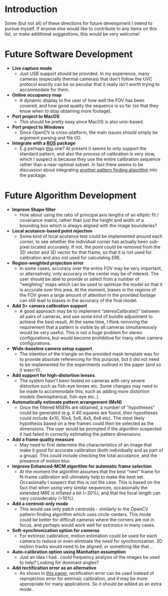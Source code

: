 # Introduction #

Some (but not all) of these directions for future development I intend to pursue myself. If anyone else would like to contribute to any items on this list, or make additional suggestions, this would be very welcome!


# Future Software Development #

  * **Live capture mode**
    * Just USB support should be provided. In my experience, many cameras (especially thermal cameras) that don't follow the UVC protocol exactly can be so peculiar that it really isn't worth trying to accommodate for them.
  * **Online occupancy map**
    * A dynamic display to the user of how well the FOV has been covered, and how good quality the sequence is so far (so that they know when to stop obtaining more footage).
  * **Port project to MacOS**
    * This should be pretty easy since MacOS is also unix-based.
  * **Port project to Windows**
    * Since OpenCV is cross-platform, the main issues should simply be argument parsing and file I/O.
  * **Integrate with a [ROS](http://www.ros.org/wiki/) package**
    * E.g perhaps [this](http://www.ros.org/wiki/camera_calibration) one? At present it seems to only support the standard pattern, and also the process of calibration is very slow, which I suspect is because they use the entire calibration sequence rather than a near-optimal subset. In fact there seems to be discussion about integrating [another pattern finding algorithm](http://answers.ros.org/question/1713/opencv-circles-grid-calibration) into the package.

# Future Algorithm Development #
  * **Improve Shape filter**
    * How about using the ratio of principal axis lengths of an elliptic fit / covariance matrix, rather than just the height and width of a bounding box which is always aligned with the image boundaries?
  * **Local acutance-based point rejection**
    * Some kind of local acutance test could be implemented around each corner, to see whether the individual corner has actually been sub-pixel located accurately. If not, the point could be removed from the 2D vector and 3D vector for that frame, so that it is not used for calibration and also not used for calculating ERE.
  * **Region-weighted projection error**
    * In some cases, accuracy over the entire FOV may be very important, or alternatively, only accuracy in the center may be of interest. The user should be able to provide or select from a number of "weighting" maps which can be used to optimize the model so that it is accurate over this area. At the moment, biases in the regions of the FOV given a large amount of attention in the provided footage can still lead to biases in the accuracy of the final model.
  * **Add 3+ camera calibration support**
    * A good approach may be to implement “stereoCalibrate()” between all pairs of cameras, and use some kind of bundle adjustment to achieve the best result. At the same time, I think removing the requirement that a pattern is visible by all cameras simultaneously would be very useful. This is not a huge problem for stereo configurations, but would become prohibitive for many other camera configurations.
  * **Wide-baseline camera setup support**
    * The intention of the triangle on the provided mask template was for to provide absolute referencing for this purpose, but it did not need to be implemented for the experiments outlined in the paper (and so it wasn't!).
  * **Add support for high-distortion lenses**
    * The system hasn't been tested on cameras with very severe distortion such as fish-eye lenses etc. Some changes may need to be made to accommodate this, such as adding more distortion models (hemispherical, fish-eye etc..)
  * **Automatically estimate pattern arrangement (MxN)**
    * Once the filtered MSERs are obtained, a number of "hypotheses" could be generated (e.g. if 40 squares are found, then hypotheses could include 4x10, 10x4, 5x8, 8x5, 6x6 etc). The most likely hypothesis based on a few frames could then be selected as the dimensions. The user would be prompted if the algorithm suspected it had failed in correctly estimating the pattern dimensions.
  * **Add a frame quality measure**
    * May need to first determine the characteristics of an image that make it good for accurate calibration (both individually and as part of a group). This could include checking the total accutance,  and the presence of motion blur.
  * **Improve Enhanced-MCM algorithm for automatic frame selection**
    * At the moment the algorithm assumes that the best “next” frame for N-frame calibration will ultimately help to make the best set. Occasionally I suspect that this is not the case. This is based on the fact that when using very similar sequences, occasionally the extended MRE is inflated a bit (~30%), and that the focal length can vary considerably (~10%).
  * **Add a centroid-only mode**
    * This would use only patch centroids - similarly to the OpenCV pattern-finding algorithm which uses circle-centers. This mode could be better for difficult cameras where the corners are not in focus, and perhaps would work well for extrinsics in many cases.
  * **Soft-synchronization option for cameras**
    * For extrinsic calibration, motion estimation could be used for each camera to reduce or even eliminate the need for synchronization. 3D motion tracks would need to be aligned, or something like that...
  * **Auto-calibration option using Manhattan assumption**
    * Just an idea I had.. could frequency analysis of the images be used to help? Looking for dominant angles?
  * **Add rectification error as an alternative**
    * As shown in [this paper](http://www.google.com/url?q=http%3A%2F%2Fzurich.disneyresearch.com%2Fderekbradley%2FPapers%2Fcrv10_CamCalib.pdf&sa=D&sntz=1&usg=AFQjCNFKp1OESIih3AaPcYgukHntpOIrqQ), rectification error can be used instead of reprojection error for extrinsic calibration, and it may be more appropriate for many applications. So it should be added as an extra mode.